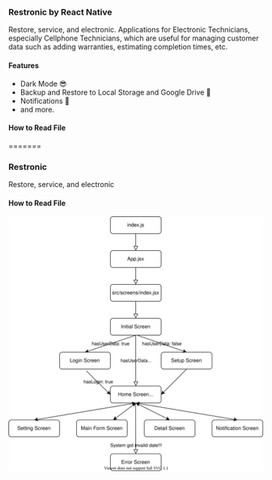 ### Restronic by React Native

Restore, service, and electronic. Applications for Electronic Technicians, especially Cellphone Technicians, which are useful for managing customer data such as adding warranties, estimating completion times, etc.

#### Features

- Dark Mode :sunglasses:
- Backup and Restore to Local Storage and Google Drive :file_folder:
- Notifications :bell:
- and more.

#### How to Read File

=======
### Restronic
Restore, service, and electronic

#### How to Read File
<img src="./restronicHowToReadFile.svg">
